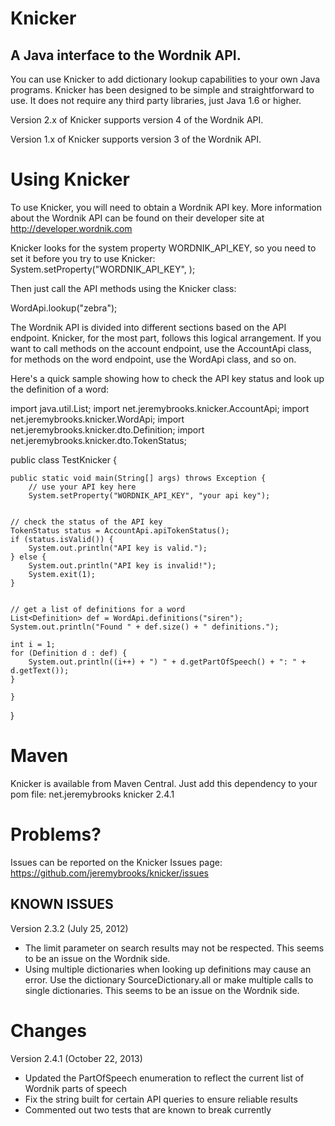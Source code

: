 # Knicker
## A Java interface to the Wordnik API.

You can use Knicker to add dictionary lookup capabilities to your own Java
programs. Knicker has been designed to be simple and straightforward to use. It
does not require any third party libraries, just Java 1.6 or higher.

Version 2.x of Knicker supports version 4 of the Wordnik API.

Version 1.x of Knicker supports version 3 of the Wordnik API.

# Using Knicker
To use Knicker, you will need to obtain a Wordnik API key. More information
about the Wordnik API can be found on their developer site at
http://developer.wordnik.com

Knicker looks for the system property WORDNIK_API_KEY, so you need to set it
before you try to use Knicker:
System.setProperty("WORDNIK_API_KEY", <your API key>);

Then just call the API methods using the Knicker class:

WordApi.lookup("zebra");

The Wordnik API is divided into different sections based on the API endpoint.
Knicker, for the most part, follows this logical arrangement. If you want
to call methods on the account endpoint, use the AccountApi class, for methods
on the word endpoint, use the WordApi class, and so on.

Here's a quick sample showing how to check the API key status and look up the
definition of a word:


import java.util.List;
import net.jeremybrooks.knicker.AccountApi;
import net.jeremybrooks.knicker.WordApi;
import net.jeremybrooks.knicker.dto.Definition;
import net.jeremybrooks.knicker.dto.TokenStatus;

public class TestKnicker {


    public static void main(String[] args) throws Exception {
        // use your API key here
        System.setProperty("WORDNIK_API_KEY", "your api key");


	// check the status of the API key
	TokenStatus status = AccountApi.apiTokenStatus();
	if (status.isValid()) {
	    System.out.println("API key is valid.");
	} else {
	    System.out.println("API key is invalid!");
	    System.exit(1);
	}


	// get a list of definitions for a word
	List<Definition> def = WordApi.definitions("siren");
	System.out.println("Found " + def.size() + " definitions.");

	int i = 1;
	for (Definition d : def) {
	    System.out.println((i++) + ") " + d.getPartOfSpeech() + ": " + d.getText());
	}

    }
}

# Maven
Knicker is available from Maven Central. Just add this dependency to your pom file:
    <dependency>
        <groupId>net.jeremybrooks</groupId>
        <artifactId>knicker</artifactId>
        <version>2.4.1</version>
    </dependency>


# Problems?
Issues can be reported on the Knicker Issues page: https://github.com/jeremybrooks/knicker/issues

## KNOWN ISSUES
Version 2.3.2 (July 25, 2012)
* The limit parameter on search results may not be respected. This seems to be an issue on the Wordnik side.
* Using multiple dictionaries when looking up definitions may cause an error. Use the dictionary SourceDictionary.all or make multiple calls to single dictionaries. This seems to be an issue on the Wordnik side.

# Changes
Version 2.4.1 (October 22, 2013)
* Updated the PartOfSpeech enumeration to reflect the current list of Wordnik parts of speech
* Fix the string built for certain API queries to ensure reliable results
* Commented out two tests that are known to break currently